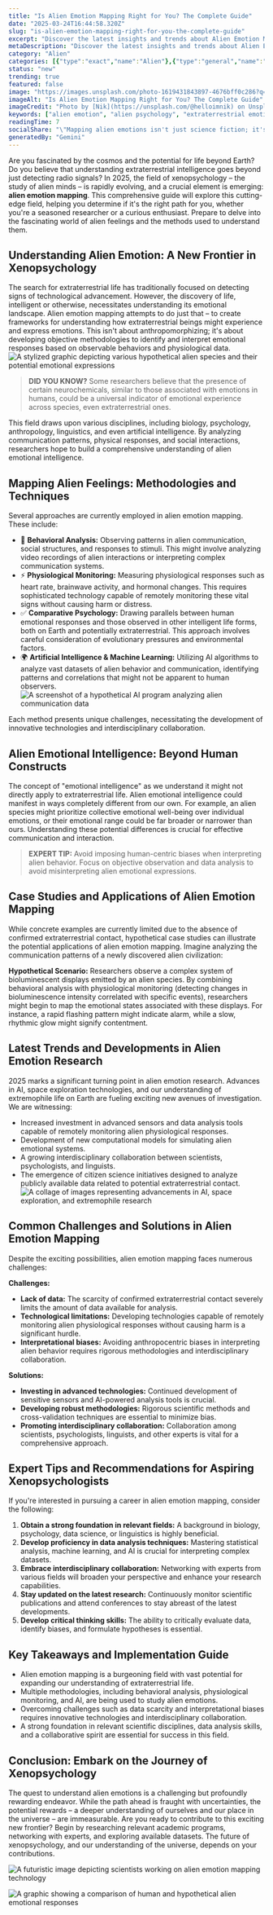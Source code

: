 ```yaml
---
title: "Is Alien Emotion Mapping Right for You? The Complete Guide"
date: "2025-03-24T16:44:58.320Z"
slug: "is-alien-emotion-mapping-right-for-you-the-complete-guide"
excerpt: "Discover the latest insights and trends about Alien Emotion Mapping. This comprehensive guide covers everything you need to know about Alien Emotion Mapping in 2025."
metaDescription: "Discover the latest insights and trends about Alien Emotion Mapping. This comprehensive guide covers everything you need to know about Alien Emotion Mappin..."
category: "Alien"
categories: [{"type":"exact","name":"Alien"},{"type":"general","name":"Cognitive Science"},{"type":"medium","name":"Artificial Intelligence"},{"type":"specific","name":"Machine Learning"},{"type":"niche","name":"Sentiment Analysis"}]
status: "new"
trending: true
featured: false
image: "https://images.unsplash.com/photo-1619431843897-4676bff0c286?q=85&w=1200&fit=max&fm=webp&auto=compress"
imageAlt: "Is Alien Emotion Mapping Right for You? The Complete Guide"
imageCredit: "Photo by [Nik](https://unsplash.com/@helloimnik) on Unsplash"
keywords: ["alien emotion", "alien psychology", "extraterrestrial emotions", "mapping alien feelings", "alien emotional intelligence", "understand alien behavior", "alien communication techniques", "buy alien emotion chart", "alien emotion research papers", "best alien emotion mapping guide"]
readingTime: 7
socialShare: "\"Mapping alien emotions isn't just science fiction; it's the next frontier in understanding extraterrestrial intelligence.  The methods we use will define our ability to communicate and coexist with life beyond Earth.\""
generatedBy: "Gemini"
---
```




Are you fascinated by the cosmos and the potential for life beyond Earth?  Do you believe that understanding extraterrestrial intelligence goes beyond just detecting radio signals? In 2025, the field of xenopsychology – the study of alien minds – is rapidly evolving, and a crucial element is emerging: **alien emotion mapping**. This comprehensive guide will explore this cutting-edge field, helping you determine if it's the right path for you, whether you're a seasoned researcher or a curious enthusiast.  Prepare to delve into the fascinating world of alien feelings and the methods used to understand them.

## Understanding Alien Emotion: A New Frontier in Xenopsychology

The search for extraterrestrial life has traditionally focused on detecting signs of technological advancement. However,  the discovery of life, intelligent or otherwise, necessitates understanding its emotional landscape.  Alien emotion mapping attempts to do just that – to create frameworks for understanding how extraterrestrial beings might experience and express emotions. This isn't about anthropomorphizing; it's about developing objective methodologies to identify and interpret emotional responses based on observable behaviors and physiological data. ![A stylized graphic depicting various hypothetical alien species and their potential emotional expressions](https://images.unsplash.com/photo-1494368308039-ed3393a402a4?q=85&w=1200&fit=max&fm=webp&auto=compress)

> **DID YOU KNOW?**  Some researchers believe that the presence of certain neurochemicals, similar to those associated with emotions in humans, could be a universal indicator of emotional experience across species, even extraterrestrial ones.

This field draws upon various disciplines, including biology, psychology, anthropology, linguistics, and even artificial intelligence.  By analyzing communication patterns, physical responses, and social interactions, researchers hope to build a comprehensive understanding of alien emotional intelligence.

## Mapping Alien Feelings: Methodologies and Techniques

Several approaches are currently employed in alien emotion mapping.  These include:

* 🔑 **Behavioral Analysis:** Observing patterns in alien communication, social structures, and responses to stimuli.  This might involve analyzing video recordings of alien interactions or interpreting complex communication systems.
* ⚡ **Physiological Monitoring:**  Measuring physiological responses such as heart rate, brainwave activity, and hormonal changes.  This requires sophisticated technology capable of remotely monitoring these vital signs without causing harm or distress.
* ✅ **Comparative Psychology:**  Drawing parallels between human emotional responses and those observed in other intelligent life forms, both on Earth and potentially extraterrestrial. This approach involves careful consideration of evolutionary pressures and environmental factors.
* 🌍 **Artificial Intelligence & Machine Learning:** Utilizing AI algorithms to analyze vast datasets of alien behavior and communication, identifying patterns and correlations that might not be apparent to human observers.  ![A screenshot of a hypothetical AI program analyzing alien communication data](https://images.unsplash.com/photo-1521075486433-bf4052bb37bc?q=85&w=1200&fit=max&fm=webp&auto=compress)

Each method presents unique challenges, necessitating the development of innovative technologies and interdisciplinary collaboration.

## Alien Emotional Intelligence:  Beyond Human Constructs

The concept of "emotional intelligence" as we understand it might not directly apply to extraterrestrial life.  Alien emotional intelligence could manifest in ways completely different from our own. For example, an alien species might prioritize collective emotional well-being over individual emotions, or their emotional range could be far broader or narrower than ours.  Understanding these potential differences is crucial for effective communication and interaction.

> **EXPERT TIP:**  Avoid imposing human-centric biases when interpreting alien behavior.  Focus on objective observation and data analysis to avoid misinterpreting alien emotional expressions.

##  Case Studies and Applications of Alien Emotion Mapping

While concrete examples are currently limited due to the absence of confirmed extraterrestrial contact, hypothetical case studies can illustrate the potential applications of alien emotion mapping. Imagine analyzing the communication patterns of a newly discovered alien civilization:

**Hypothetical Scenario:**  Researchers observe a complex system of bioluminescent displays emitted by an alien species.  By combining behavioral analysis with physiological monitoring (detecting changes in bioluminescence intensity correlated with specific events), researchers might begin to map the emotional states associated with these displays.  For instance, a rapid flashing pattern might indicate alarm, while a slow, rhythmic glow might signify contentment.

## Latest Trends and Developments in Alien Emotion Research

2025 marks a significant turning point in alien emotion research. Advances in AI, space exploration technologies, and our understanding of extremophile life on Earth are fueling exciting new avenues of investigation.  We are witnessing:

* Increased investment in advanced sensors and data analysis tools capable of remotely monitoring alien physiological responses.
* Development of new computational models for simulating alien emotional systems.
* A growing interdisciplinary collaboration between scientists, psychologists, and linguists.
* The emergence of citizen science initiatives designed to analyze publicly available data related to potential extraterrestrial contact. ![A collage of images representing advancements in AI, space exploration, and extremophile research](https://images.unsplash.com/photo-1475609471617-0ef53b59cff5?q=85&w=1200&fit=max&fm=webp&auto=compress)

## Common Challenges and Solutions in Alien Emotion Mapping

Despite the exciting possibilities, alien emotion mapping faces numerous challenges:

**Challenges:**

* **Lack of data:**  The scarcity of confirmed extraterrestrial contact severely limits the amount of data available for analysis.
* **Technological limitations:**  Developing technologies capable of remotely monitoring alien physiological responses without causing harm is a significant hurdle.
* **Interpretational biases:**  Avoiding anthropocentric biases in interpreting alien behavior requires rigorous methodologies and interdisciplinary collaboration.

**Solutions:**

* **Investing in advanced technologies:**  Continued development of sensitive sensors and AI-powered analysis tools is crucial.
* **Developing robust methodologies:**  Rigorous scientific methods and cross-validation techniques are essential to minimize bias.
* **Promoting interdisciplinary collaboration:**  Collaboration among scientists, psychologists, linguists, and other experts is vital for a comprehensive approach.

## Expert Tips and Recommendations for Aspiring Xenopsychologists

If you're interested in pursuing a career in alien emotion mapping, consider the following:

1. **Obtain a strong foundation in relevant fields:**  A background in biology, psychology, data science, or linguistics is highly beneficial.
2. **Develop proficiency in data analysis techniques:**  Mastering statistical analysis, machine learning, and AI is crucial for interpreting complex datasets.
3. **Embrace interdisciplinary collaboration:**  Networking with experts from various fields will broaden your perspective and enhance your research capabilities.
4. **Stay updated on the latest research:**  Continuously monitor scientific publications and attend conferences to stay abreast of the latest developments.
5. **Develop critical thinking skills:**  The ability to critically evaluate data, identify biases, and formulate hypotheses is essential.

## Key Takeaways and Implementation Guide

* Alien emotion mapping is a burgeoning field with vast potential for expanding our understanding of extraterrestrial life.
* Multiple methodologies, including behavioral analysis, physiological monitoring, and AI, are being used to study alien emotions.
* Overcoming challenges such as data scarcity and interpretational biases requires innovative technologies and interdisciplinary collaboration.
*  A strong foundation in relevant scientific disciplines, data analysis skills, and a collaborative spirit are essential for success in this field.

## Conclusion:  Embark on the Journey of Xenopsychology

The quest to understand alien emotions is a challenging but profoundly rewarding endeavor.  While the path ahead is fraught with uncertainties, the potential rewards – a deeper understanding of ourselves and our place in the universe – are immeasurable.  Are you ready to contribute to this exciting new frontier?  Begin by researching relevant academic programs, networking with experts, and exploring available datasets. The future of xenopsychology, and our understanding of the universe, depends on your contributions.

![A futuristic image depicting scientists working on alien emotion mapping technology](https://images.unsplash.com/photo-1604916851289-390266e08c07?q=85&w=1200&fit=max&fm=webp&auto=compress)

![A graphic showing a comparison of human and hypothetical alien emotional responses](https://images.unsplash.com/photo-1619431843897-4676bff0c286?q=85&w=1200&fit=max&fm=webp&auto=compress)
